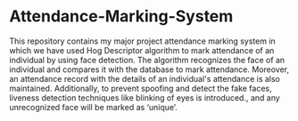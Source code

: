 # Attendance-Marking-System
This repository contains my major project attendance marking system in which we have used Hog Descriptor algorithm to mark attendance of an individual by using face detection. The algorithm recognizes the face of an individual and compares it with the database to mark attendance. Moreover, an attendance record with the details of an individual's attendance is also maintained. Additionally, to prevent spoofing and detect the fake faces, liveness detection techniques like blinking of eyes is introduced., and any unrecognized face will be marked as ‘unique’.
